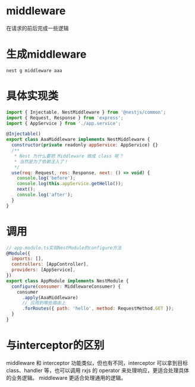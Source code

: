 # middleware
在请求的前后完成一些逻辑

# 生成middleware
```shell
nest g middleware aaa
```

# 具体实现类
```js
import { Injectable, NestMiddleware } from '@nestjs/common';
import { Request, Response } from 'express';
import { AppService } from './app.service';

@Injectable()
export class AaaMiddleware implements NestMiddleware {
  constructor(private readonly appService: AppService) {}
  /**
   * Nest 为什么要把 Middleware 做成 class 呢？
   * 当然是为了依赖注入了！
   */
  use(req: Request, res: Response, next: () => void) {
    console.log('before');
    console.log(this.appService.getHello());
    next();
    console.log('after');
  }
}
```
# 调用
```js
// app.module.ts实现NestModule的configure方法
@Module({
  imports: [],
  controllers: [AppController],
  providers: [AppService],
})
export class AppModule implements NestModule {
  configure(consumer: MiddlewareConsumer) {
    consumer
      .apply(AaaMiddleware)
      // 应用到哪些路由上
      .forRoutes({ path: 'hello', method: RequestMethod.GET });
  }
}
```

# 与interceptor的区别
middleware 和 interceptor 功能类似，但也有不同，interceptor 可以拿到目标 class、handler 等，也可以调用 rxjs 的 operator 来处理响应，更适合处理具体的业务逻辑。
middleware 更适合处理通用的逻辑。